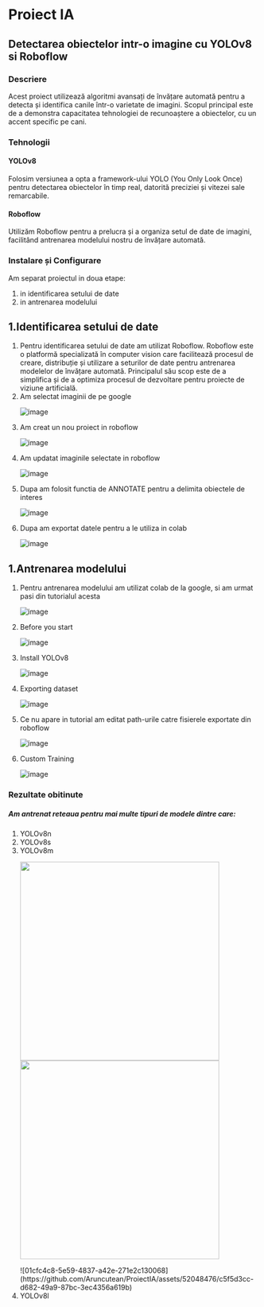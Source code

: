<h1>Proiect IA</h1>

<h2>Detectarea obiectelor intr-o imagine cu YOLOv8 si Roboflow</h1>

<h3>Descriere</h3>
 Acest proiect utilizează algoritmi avansați de învățare automată pentru a detecta și identifica canile într-o varietate de imagini. Scopul principal este de a demonstra capacitatea tehnologiei de recunoaștere a obiectelor, cu un accent specific pe cani.

<h3>Tehnologii </h3>
<h4>YOLOv8</h4> Folosim versiunea a opta a framework-ului YOLO (You Only Look Once) pentru detectarea obiectelor în timp real, datorită preciziei și vitezei sale remarcabile.
 <h4>Roboflow</h4> Utilizăm Roboflow pentru a prelucra și a organiza setul de date de imagini, facilitând antrenarea modelului nostru de învățare automată.

<h3> Instalare și Configurare </h3>
Am separat proiectul in doua etape: <br>
<ol>
    <li>in identificarea setului de date</li> 
   <li> in antrenarea modelului </li>
</ol>
<h2>1.Identificarea setului de date</h2>   
<ol>
 <li>Pentru identificarea setului de date am utilizat Roboflow. Roboflow este o platformă specializată în computer vision care facilitează procesul de creare, distribuție și utilizare a seturilor de date pentru antrenarea modelelor de învățare automată. Principalul său scop este de a simplifica și de a optimiza procesul de dezvoltare pentru proiecte de viziune artificială.</li>
<li>Am selectat imaginii de pe google </li>

 ![image](https://github.com/Aruncutean/ProiectIA/assets/52048476/ce3fef68-15ef-45f5-8b28-e600a353dc38)

 <li>Am creat un nou proiect in roboflow  </li>

 ![image](https://github.com/Aruncutean/ProiectIA/assets/52048476/f148ddf0-d372-4106-8fb4-28a987fad4d3)

 <li>Am updatat imaginile selectate in roboflow  </li>

 ![image](https://github.com/Aruncutean/ProiectIA/assets/52048476/a5948ba6-904a-4fa8-94ea-8ea5beae5931)

 <li>Dupa am folosit functia de ANNOTATE pentru a delimita obiectele de interes  </li>
 
![image](https://github.com/Aruncutean/ProiectIA/assets/52048476/67151fa2-8aee-402c-9b71-002c8ef02cfb)

<li>Dupa am exportat datele pentru a le utiliza in colab </li>

![image](https://github.com/Aruncutean/ProiectIA/assets/52048476/6991ec3c-847e-4aa3-b6b7-87b776cb37b8)


</ol>


<h2>1.Antrenarea modelului</h2>
<ol>
  <li>
  Pentru antrenarea modelului am utilizat colab de la google, si am urmat pasi din tutorialul acesta
  </li>
  
 ![image](https://github.com/Aruncutean/ProiectIA/assets/52048476/ce12001b-dcd5-481a-8007-7cff83d93078)

 <li>Before you start </li>

 ![image](https://github.com/Aruncutean/ProiectIA/assets/52048476/66527519-03b2-4773-8ea4-1f5d66f7f27d)

<li>Install YOLOv8 </li>

![image](https://github.com/Aruncutean/ProiectIA/assets/52048476/73fcdbfe-2580-47db-8308-697038741197)

<li>Exporting dataset</li>

![image](https://github.com/Aruncutean/ProiectIA/assets/52048476/e4154fd0-4ee9-40ac-a386-965311e83848)

<li>Ce nu apare in tutorial am editat path-urile catre fisierele exportate din roboflow</li>

![image](https://github.com/Aruncutean/ProiectIA/assets/52048476/15d4bdcb-ff88-4258-9d51-c18282794e29)

<li>Custom Training</li>

![image](https://github.com/Aruncutean/ProiectIA/assets/52048476/b0d891dd-3478-4e7f-9342-574189dcc5d3)

</ol>

<h3>Rezultate obitinute</h3>

<h5>Am antrenat reteaua pentru mai multe tipuri de modele dintre care: </h5>
<ol>
   <li>YOLOv8n </li>
   <li>YOLOv8s </li>
   <li>YOLOv8m </li>
 <p float="left">
  <img src="https://github.com/Aruncutean/ProiectIA/assets/52048476/0bcbbb74-0087-4e3e-b3be-21d039f8404b" width="400" />
  <img src="https://github.com/Aruncutean/ProiectIA/assets/52048476/e2caaa86-cb9a-4cd3-ad43-a808c8664e97" width="400" /> 
</p>
 ![01cfc4c8-5e59-4837-a42e-271e2c130068](https://github.com/Aruncutean/ProiectIA/assets/52048476/c5f5d3cc-d682-49a9-87bc-3ec4356a619b)
 
   <li>YOLOv8l </li>
</ol>



